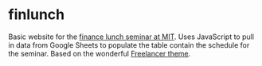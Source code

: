 # finlunch
Basic website for the [finance lunch seminar at MIT](http://web.mit.edu/finlunch/). Uses JavaScript to pull in data from Google Sheets to populate the table contain the schedule for the seminar. Based on the wonderful [Freelancer theme](https://github.com/IronSummitMedia/startbootstrap-freelancer).
